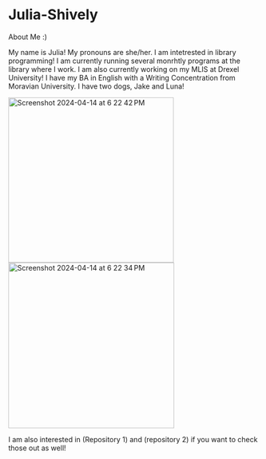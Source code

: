 # Julia-Shively
About Me :) 


My name is Julia! 
My pronouns are she/her. I am intetrested in library programming! I am currently running several monrhtly programs at the library where I work. I am also currently working on my MLIS at Drexel University! I have my BA in English with a Writing Concentration from Moravian University. I have two dogs, Jake and Luna! 


<img width="331" alt="Screenshot 2024-04-14 at 6 22 42 PM" src="https://github.com/Starscollideee/Julia-Shively/assets/150639876/ec8f7bd5-67a2-40e6-819e-14081aed9676">
<img width="332" alt="Screenshot 2024-04-14 at 6 22 34 PM" src="https://github.com/Starscollideee/Julia-Shively/assets/150639876/b44ec176-82d2-4063-97d6-3b2511e406a6">

I am also interested in (Repository 1) and (repository 2) if you want to check those out as well! 
